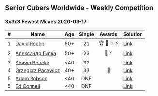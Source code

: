 ## Senior Cubers Worldwide - Weekly Competition
### 3x3x3 Fewest Moves 2020-03-17

| # | Name | Age | Single | Awards | Solution |
| :--: | -- | :--: | :--: | :--: | :-- |
| 1 | [David Roche](../../persons/david_roche.md) | 50+ | 21 | 🏆 🥇 💥 ⚡ | [Link](https://www.facebook.com/events/210706923625115/permalink/211706620191812/) |
| 2 | [Александр Гилка](../../persons/александр_гилка.md) | 50+ | 23 | 🥈 ⚡ | [Link](https://www.facebook.com/events/210706923625115/permalink/210837883612019/) |
| 3 | [Shawn Boucké](../../persons/shawn_boucke.md) | <40 | 32 |  | [Link](https://www.facebook.com/events/210706923625115/permalink/211886366840504/) |
| 4 | [Grzegorz Pacewicz](../../persons/grzegorz_pacewicz.md) | 40+ | 33 | 🥉 | [Link](https://www.facebook.com/events/210706923625115/permalink/210846356944505/) |
| 5 | [Adam Robson](../../persons/adam_robson.md) | <40 | DNF |  | [Link](https://www.facebook.com/events/210706923625115/permalink/212164103479397/) |
| 5 | [Ed Connell](../../persons/ed_connell.md) | <40 | DNF |  | [Link](https://www.facebook.com/events/210706923625115/permalink/213821129980361/) |

<!-- Global site tag (gtag.js) - Google Analytics -->
<script async src="https://www.googletagmanager.com/gtag/js?id=UA-86348435-3"></script>
<script>window.dataLayer = window.dataLayer || []; function gtag() {dataLayer.push(arguments);} gtag('js', new Date()); gtag('config', 'UA-86348435-3');</script>
